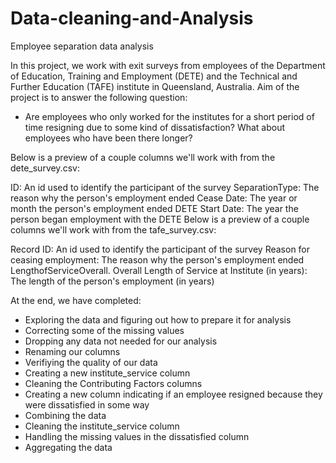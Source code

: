 # Data-cleaning-and-Analysis
Employee separation data analysis

In this project, we work with exit surveys from employees of the Department of Education, Training and Employment (DETE) and the Technical and Further Education (TAFE) institute in Queensland, Australia.
Aim of the project is to answer the following question:
* Are employees who only worked for the institutes for a short period of time resigning due to some kind of dissatisfaction? What about employees who have been there longer?

Below is a preview of a couple columns we'll work with from the dete_survey.csv:

ID: An id used to identify the participant of the survey
SeparationType: The reason why the person's employment ended
Cease Date: The year or month the person's employment ended
DETE Start Date: The year the person began employment with the DETE
Below is a preview of a couple columns we'll work with from the tafe_survey.csv:

Record ID: An id used to identify the participant of the survey
Reason for ceasing employment: The reason why the person's employment ended
LengthofServiceOverall. Overall Length of Service at Institute (in years): The length of the person's employment (in years)

At the end, we have completed:
* Exploring the data and figuring out how to prepare it for analysis
* Correcting some of the missing values
* Dropping any data not needed for our analysis
* Renaming our columns
* Verifiying the quality of our data
* Creating a new institute_service column
* Cleaning the Contributing Factors columns
* Creating a new column indicating if an employee resigned because they were dissatisfied in some way
* Combining the data
* Cleaning the institute_service column
* Handling the missing values in the dissatisfied column
* Aggregating the data
